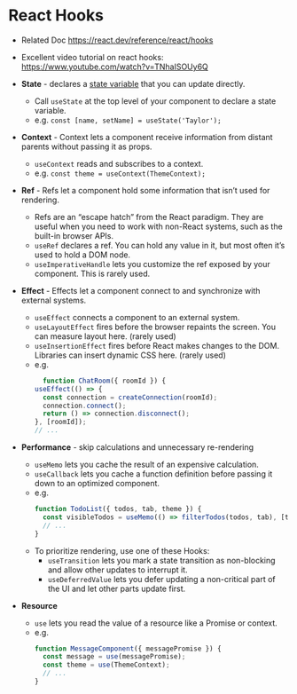 # React Hooks
* Related Doc https://react.dev/reference/react/hooks
* Excellent video tutorial on react hooks: https://www.youtube.com/watch?v=TNhaISOUy6Q

* **State** - declares a [state variable](https://react.dev/learn/state-a-components-memory) that you can update directly.
  * Call `useState` at the top level of your component to declare a state variable.
  * e.g. `const [name, setName] = useState('Taylor');`
* **Context** - Context lets a component receive information from distant parents without passing it as props.
  * `useContext` reads and subscribes to a context.
  * e.g. `const theme = useContext(ThemeContext);`
* **Ref** - Refs let a component hold some information that isn’t used for rendering.
  * Refs are an “escape hatch” from the React paradigm. They are useful when you need to work with non-React systems, such as the built-in browser APIs.
  * `useRef` declares a ref. You can hold any value in it, but most often it’s used to hold a DOM node.
  * `useImperativeHandle` lets you customize the ref exposed by your component. This is rarely used.
* **Effect** - Effects let a component connect to and synchronize with external systems.
  * `useEffect` connects a component to an external system.
  * `useLayoutEffect` fires before the browser repaints the screen. You can measure layout here. (rarely used)
  * `useInsertionEffect` fires before React makes changes to the DOM. Libraries can insert dynamic CSS here. (rarely used)
  * e.g.
    ```javascript
      function ChatRoom({ roomId }) {
    useEffect(() => {
      const connection = createConnection(roomId);
      connection.connect();
      return () => connection.disconnect();
    }, [roomId]);
    // ...
    ```
* **Performance** - skip calculations and unnecessary re-rendering
  * `useMemo` lets you cache the result of an expensive calculation.
  * `useCallback` lets you cache a function definition before passing it down to an optimized component.
  * e.g.
    ```javascript
    function TodoList({ todos, tab, theme }) {
      const visibleTodos = useMemo(() => filterTodos(todos, tab), [todos, tab]);
      // ...
    }
    ```
  * To prioritize rendering, use one of these Hooks:
    * `useTransition` lets you mark a state transition as non-blocking and allow other updates to interrupt it.
    * `useDeferredValue` lets you defer updating a non-critical part of the UI and let other parts update first.
* **Resource**
  * `use` lets you read the value of a resource like a Promise or context.
  * e.g.
    ```javascript
    function MessageComponent({ messagePromise }) {
      const message = use(messagePromise);
      const theme = use(ThemeContext);
      // ...
    }
    ```
